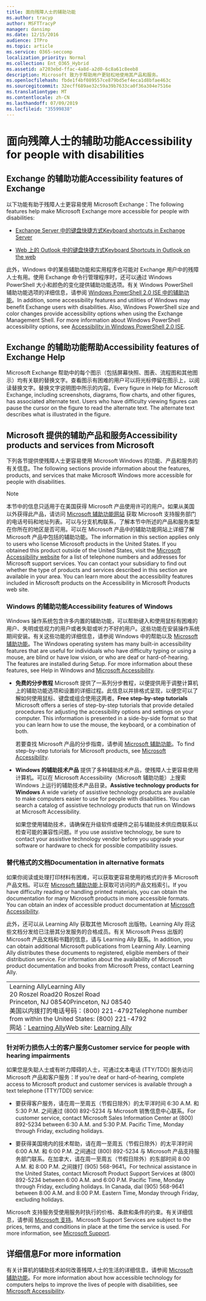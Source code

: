 ```yaml
---
title: 面向残障人士的辅助功能
ms.author: tracyp
author: MSFTTracyP
manager: dansimp
ms.date: 12/15/2016
audience: ITPro
ms.topic: article
ms.service: O365-seccomp
localization_priority: Normal
ms.collection: Ent_O365_Hybrid
ms.assetid: a7203ebd-ffac-4a8d-a2d0-6c8a61c8eeb8
description: Microsoft 致力于帮助用户更轻松地使用其产品和服务。
ms.openlocfilehash: fbde1f4bf089557ce879bd5ef4eca1d8bfae463c
ms.sourcegitcommit: 32ecff689ae32c59a39b7633ca0f36a304e7516e
ms.translationtype: MT
ms.contentlocale: zh-CN
ms.lasthandoff: 07/09/2019
ms.locfileid: "35599838"
---
```

# <a name="accessibility-for-people-with-disabilities"></a><span data-ttu-id="b78e8-103">面向残障人士的辅助功能</span><span class="sxs-lookup"><span data-stu-id="b78e8-103">Accessibility for people with disabilities</span></span>

## <a name="accessibility-features-of-exchange"></a><span data-ttu-id="b78e8-104">Exchange 的辅助功能</span><span class="sxs-lookup"><span data-stu-id="b78e8-104">Accessibility features of Exchange</span></span>

<span data-ttu-id="b78e8-105">以下功能有助于残障人士更容易使用 Microsoft Exchange：</span><span class="sxs-lookup"><span data-stu-id="b78e8-105">The following features help make Microsoft Exchange more accessible for people with disabilities:</span></span>
  
- [<span data-ttu-id="b78e8-106">Exchange Server 中的键盘快捷方式</span><span class="sxs-lookup"><span data-stu-id="b78e8-106">Keyboard shortcuts in Exchange Server</span></span>](http://technet.microsoft.com/library/146b2b52-1ef8-4606-991a-4cf4da694970.aspx)
    
- [<span data-ttu-id="b78e8-107">Web 上的 Outlook 中的键盘快捷方式</span><span class="sxs-lookup"><span data-stu-id="b78e8-107">Keyboard Shortcuts in Outlook on the web</span></span>](https://go.microsoft.com/fwlink/p/?LinkId=268079)
    
<span data-ttu-id="b78e8-p101">此外，Windows 中的某些辅助功能和实用程序也可能对 Exchange 用户中的残障人士有用。使用 Exchange 命令行管理程序时，还可以通过 Windows PowerShell 大小和颜色的变化提供辅助功能选项。有关 Windows PowerShell 辅助功能选项的详细信息，请参阅 [Windows PowerShell 2.0 ISE 中的辅助功能](https://go.microsoft.com/fwlink/p/?LinkId=258240)。</span><span class="sxs-lookup"><span data-stu-id="b78e8-p101">In addition, some accessibility features and utilities of Windows may benefit Exchange users with disabilities. Also, Windows PowerShell size and color changes provide accessibility options when using the Exchange Management Shell. For more information about Windows PowerShell accessibility options, see [Accessibility in Windows PowerShell 2.0 ISE](https://go.microsoft.com/fwlink/p/?LinkId=258240).</span></span>
  
## <a name="accessibility-features-of-exchange-help"></a><span data-ttu-id="b78e8-111">Exchange 的辅助功能帮助</span><span class="sxs-lookup"><span data-stu-id="b78e8-111">Accessibility features of Exchange Help</span></span>

<span data-ttu-id="b78e8-p102">Microsoft Exchange 帮助中的每个图示（包括屏幕快照、图表、流程图和其他图示）均有关联的替换文字。查看图示有困难的用户可以将光标停留在图示上，以阅读替换文字。替换文字说明图中所示的内容。</span><span class="sxs-lookup"><span data-stu-id="b78e8-p102">Every figure in Help for Microsoft Exchange, including screenshots, diagrams, flow charts, and other figures, has associated alternate text. Users who have difficulty viewing figures can pause the cursor on the figure to read the alternate text. The alternate text describes what is illustrated in the figure.</span></span>
  
## <a name="accessibility-products-and-services-from-microsoft"></a><span data-ttu-id="b78e8-115">Microsoft 提供的辅助产品和服务</span><span class="sxs-lookup"><span data-stu-id="b78e8-115">Accessibility products and services from Microsoft</span></span>

<span data-ttu-id="b78e8-116">下列各节提供使残障人士更容易使用 Microsoft Windows 的功能、产品和服务的有关信息。</span><span class="sxs-lookup"><span data-stu-id="b78e8-116">The following sections provide information about the features, products, and services that make Microsoft Windows more accessible for people with disabilities.</span></span>
  
> [!NOTE]
> <span data-ttu-id="b78e8-p103">本节中的信息只适用于在美国获得 Microsoft 产品使用许可的用户。如果从美国以外获得此产品，请访问 [Microsoft 辅助功能网站](https://www.microsoft.com/enable) 获取 Microsoft 支持服务部门的电话号码和地址列表。可以与分支机构联系，了解本节中所述的产品和服务类型在你所在的地区是否可用。可以在 Microsoft 产品中的辅助功能网站上详细了解 Microsoft 产品中包括的辅助功能。</span><span class="sxs-lookup"><span data-stu-id="b78e8-p103">The information in this section applies only to users who license Microsoft products in the United States. If you obtained this product outside of the United States, visit the [Microsoft Accessibility website](https://www.microsoft.com/enable) for a list of telephone numbers and addresses for Microsoft support services. You can contact your subsidiary to find out whether the type of products and services described in this section are available in your area. You can learn more about the accessibility features included in Microsoft products on the Accessibility in Microsoft Products web site.</span></span> 
  
### <a name="accessibility-features-of-windows"></a><span data-ttu-id="b78e8-121">Windows 的辅助功能</span><span class="sxs-lookup"><span data-stu-id="b78e8-121">Accessibility features of Windows</span></span>

<span data-ttu-id="b78e8-p104">Windows 操作系统包含许多内置的辅助功能，可以帮助键入和使用鼠标有困难的用户、失明或低视力的用户或者失聪或听力不好的用户。这些功能在安装操作系统期间安装。有关这些功能的详细信息，请参阅 Windows 中的帮助以及 [Microsoft 辅助功能](https://go.microsoft.com/fwlink/p/?linkId=18139)。</span><span class="sxs-lookup"><span data-stu-id="b78e8-p104">The Windows operating system has many built-in accessibility features that are useful for individuals who have difficulty typing or using a mouse, are blind or have low vision, or who are deaf or hard-of-hearing. The features are installed during Setup. For more information about these features, see Help in Windows and [Microsoft Accessibility](https://go.microsoft.com/fwlink/p/?linkId=18139).</span></span>
  
- <span data-ttu-id="b78e8-p105">**免费的分步教程** Microsoft 提供了一系列分步教程，以便提供用于调整计算机上的辅助功能选项和设置的详细过程。此信息以并排格式呈现，以便您可以了解如何使用鼠标、键盘或组合使用这两者。</span><span class="sxs-lookup"><span data-stu-id="b78e8-p105">**Free step-by-step tutorials** Microsoft offers a series of step-by-step tutorials that provide detailed procedures for adjusting the accessibility options and settings on your computer. This information is presented in a side-by-side format so that you can learn how to use the mouse, the keyboard, or a combination of both.</span></span> 
    
    <span data-ttu-id="b78e8-127">若要查找 Microsoft 产品的分步指南，请参阅 [Microsoft 辅助功能](https://go.microsoft.com/fwlink/p/?linkId=18139)。</span><span class="sxs-lookup"><span data-stu-id="b78e8-127">To find step-by-step tutorials for Microsoft products, see [Microsoft Accessibility](https://go.microsoft.com/fwlink/p/?linkId=18139).</span></span>
    
- <span data-ttu-id="b78e8-p106">**Windows 的辅助技术产品** 提供了多种辅助技术产品，使残障人士更容易使用计算机。可以在 Microsoft Accessibility（Microsoft 辅助功能）上搜索 Windows 上运行的辅助技术产品目录。</span><span class="sxs-lookup"><span data-stu-id="b78e8-p106">**Assistive technology products for Windows** A wide variety of assistive technology products are available to make computers easier to use for people with disabilities. You can search a catalog of assistive technology products that run on Windows at Microsoft Accessibility.</span></span> 
    
    <span data-ttu-id="b78e8-130">如果您使用辅助技术，请确保在升级软件或硬件之前与辅助技术供应商联系以检查可能的兼容性问题。</span><span class="sxs-lookup"><span data-stu-id="b78e8-130">If you use assistive technology, be sure to contact your assistive technology vendor before you upgrade your software or hardware to check for possible compatibility issues.</span></span> 
    
### <a name="documentation-in-alternative-formats"></a><span data-ttu-id="b78e8-131">替代格式的文档</span><span class="sxs-lookup"><span data-stu-id="b78e8-131">Documentation in alternative formats</span></span>

<span data-ttu-id="b78e8-p107">如果你阅读或处理打印材料有困难，可以获取更容易使用的格式的许多 Microsoft 产品文档。可以在 [Microsoft 辅助功能](https://go.microsoft.com/fwlink/p/?linkId=18139)上获取可访问的产品文档索引。</span><span class="sxs-lookup"><span data-stu-id="b78e8-p107">If you have difficulty reading or handling printed materials, you can obtain the documentation for many Microsoft products in more accessible formats. You can obtain an index of accessible product documentation at [Microsoft Accessibility](https://go.microsoft.com/fwlink/p/?linkId=18139).</span></span> 
  
<span data-ttu-id="b78e8-p108">此外，还可以从 Learning Ally 获取其他 Microsoft 出版物。Learning Ally 将这些文档分发给已注册其分发服务的合格成员。有关 Microsoft Press 出版的 Microsoft 产品文档和书籍的信息，请与 Learning Ally 联系。</span><span class="sxs-lookup"><span data-stu-id="b78e8-p108">In addition, you can obtain additional Microsoft publications from Learning Ally. Learning Ally distributes these documents to registered, eligible members of their distribution service. For information about the availability of Microsoft product documentation and books from Microsoft Press, contact Learning Ally.</span></span> 
  
||
|:-----|
|<span data-ttu-id="b78e8-137">Learning Ally</span><span class="sxs-lookup"><span data-stu-id="b78e8-137">Learning Ally</span></span>  <br/> <span data-ttu-id="b78e8-138">20 Roszel Road</span><span class="sxs-lookup"><span data-stu-id="b78e8-138">20 Roszel Road</span></span>  <br/> <span data-ttu-id="b78e8-139">Princeton, NJ 08540</span><span class="sxs-lookup"><span data-stu-id="b78e8-139">Princeton, NJ 08540</span></span>  <br/> <span data-ttu-id="b78e8-140">美国以内拨打的电话号码：(800) 221-4792</span><span class="sxs-lookup"><span data-stu-id="b78e8-140">Telephone number from within the United States: (800) 221-4792</span></span>  <br/> <span data-ttu-id="b78e8-141">网站：[Learning Ally](https://www.learningally.org/)</span><span class="sxs-lookup"><span data-stu-id="b78e8-141">Web site: [Learning Ally](https://www.learningally.org/)</span></span> <br/> |
   
### <a name="customer-service-for-people-with-hearing-impairments"></a><span data-ttu-id="b78e8-142">针对听力损伤人士的客户服务</span><span class="sxs-lookup"><span data-stu-id="b78e8-142">Customer service for people with hearing impairments</span></span>

<span data-ttu-id="b78e8-143">如果您是失聪人士或有听力障碍的人士，可通过文本电话 (TTY/TDD) 服务访问 Microsoft 产品和客户服务：</span><span class="sxs-lookup"><span data-stu-id="b78e8-143">If you're deaf or hard-of-hearing, complete access to Microsoft product and customer services is available through a text telephone (TTY/TDD) service:</span></span>
  
- <span data-ttu-id="b78e8-p109">要获得客户服务，请在周一至周五（节假日除外）的太平洋时间 6:30 A.M. 和 5:30 P.M. 之间通过 (800) 892-5234 与 Microsoft 销售信息中心联系。</span><span class="sxs-lookup"><span data-stu-id="b78e8-p109">For customer service, contact Microsoft Sales Information Center at (800) 892-5234 between 6:30 A.M. and 5:30 P.M. Pacific Time, Monday through Friday, excluding holidays.</span></span> 
    
- <span data-ttu-id="b78e8-p110">要获得美国境内的技术帮助，请在周一至周五（节假日除外）的太平洋时间 6:00 A.M. 和 6:00 P.M. 之间通过 (800) 892-5234 与 Microsoft 产品支持服务部门联系。在加拿大，请在周一至周五（节假日除外）的东部时间 8:00 A.M. 和 8:00 P.M. 之间拨打 (905) 568-9641。</span><span class="sxs-lookup"><span data-stu-id="b78e8-p110">For technical assistance in the United States, contact Microsoft Product Support Services at (800) 892-5234 between 6:00 A.M. and 6:00 P.M. Pacific Time, Monday through Friday, excluding holidays. In Canada, dial (905) 568-9641 between 8:00 A.M. and 8:00 P.M. Eastern Time, Monday through Friday, excluding holidays.</span></span> 
    
<span data-ttu-id="b78e8-p111">Microsoft 支持服务受使用服务时执行的价格、条款和条件的约束。有关详细信息，请参阅 [Microsoft 支持](https://go.microsoft.com/fwlink/p/?linkId=18142)。</span><span class="sxs-lookup"><span data-stu-id="b78e8-p111">Microsoft Support Services are subject to the prices, terms, and conditions in place at the time the service is used. For more information, see [Microsoft Support](https://go.microsoft.com/fwlink/p/?linkId=18142).</span></span>
  
## <a name="for-more-information"></a><span data-ttu-id="b78e8-155">详细信息</span><span class="sxs-lookup"><span data-stu-id="b78e8-155">For more information</span></span>

<span data-ttu-id="b78e8-156">有关计算机的辅助技术如何改善残障人士的生活的详细信息，请参阅 [Microsoft 辅助功能](http://go.microsoft.com/fwlink/p/?linkId=18139)。</span><span class="sxs-lookup"><span data-stu-id="b78e8-156">For more information about how accessible technology for computers helps to improve the lives of people with disabilities, see [Microsoft Accessibility](http://go.microsoft.com/fwlink/p/?linkId=18139).</span></span> 
  


